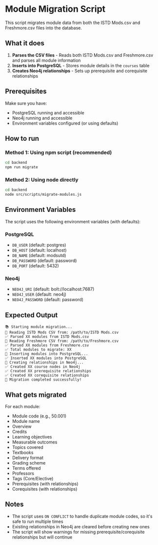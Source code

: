 # Module Migration Script

This script migrates module data from both the ISTD Mods.csv and Freshmore.csv files into the database.

## What it does

1. **Parses the CSV files** - Reads both ISTD Mods.csv and Freshmore.csv and parses all module information
2. **Inserts into PostgreSQL** - Stores module details in the `courses` table
3. **Creates Neo4j relationships** - Sets up prerequisite and corequisite relationships

## Prerequisites

Make sure you have:
- PostgreSQL running and accessible
- Neo4j running and accessible
- Environment variables configured (or using defaults)

## How to run

### Method 1: Using npm script (recommended)
```bash
cd backend
npm run migrate
```

### Method 2: Using node directly
```bash
cd backend
node src/scripts/migrate-modules.js
```

## Environment Variables

The script uses the following environment variables (with defaults):

### PostgreSQL
- `DB_USER` (default: postgres)
- `DB_HOST` (default: localhost)
- `DB_NAME` (default: modsutd)
- `DB_PASSWORD` (default: password)
- `DB_PORT` (default: 5432)

### Neo4j
- `NEO4J_URI` (default: bolt://localhost:7687)
- `NEO4J_USER` (default: neo4j)
- `NEO4J_PASSWORD` (default: password)

## Expected Output

```
📚 Starting module migration...
📂 Reading ISTD Mods CSV from: /path/to/ISTD Mods.csv
✅ Parsed XX modules from ISTD Mods.csv
📂 Reading Freshmore CSV from: /path/to/Freshmore.csv
✅ Parsed XX modules from Freshmore.csv
✅ Total modules to migrate: XX
💾 Inserting modules into PostgreSQL...
✅ Inserted XX modules into PostgreSQL
🔗 Creating relationships in Neo4j...
✅ Created XX course nodes in Neo4j
✅ Created XX prerequisite relationships
✅ Created XX corequisite relationships
🎉 Migration completed successfully!
```

## What gets migrated

For each module:
- Module code (e.g., 50.001)
- Module name
- Overview
- Credits
- Learning objectives
- Measurable outcomes
- Topics covered
- Textbooks
- Delivery format
- Grading scheme
- Terms offered
- Professors
- Tags (Core/Elective)
- Prerequisites (with relationships)
- Corequisites (with relationships)

## Notes

- The script uses `ON CONFLICT` to handle duplicate module codes, so it's safe to run multiple times
- Existing relationships in Neo4j are cleared before creating new ones
- The script will show warnings for missing prerequisite/corequisite relationships but will continue
